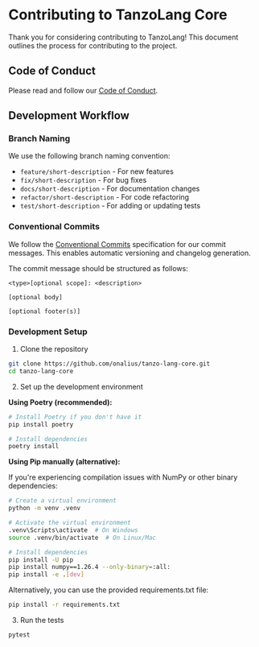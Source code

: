 # Contributing to TanzoLang Core

Thank you for considering contributing to TanzoLang! This document outlines the process for contributing to the project.

## Code of Conduct

Please read and follow our [Code of Conduct](./CODE_OF_CONDUCT.md).

## Development Workflow

### Branch Naming

We use the following branch naming convention:

- `feature/short-description` - For new features
- `fix/short-description` - For bug fixes
- `docs/short-description` - For documentation changes
- `refactor/short-description` - For code refactoring
- `test/short-description` - For adding or updating tests

### Conventional Commits

We follow the [Conventional Commits](https://www.conventionalcommits.org/) specification for our commit messages. This enables automatic versioning and changelog generation.

The commit message should be structured as follows:

```
<type>[optional scope]: <description>

[optional body]

[optional footer(s)]
```

### Development Setup

1. Clone the repository

```bash
git clone https://github.com/onalius/tanzo-lang-core.git
cd tanzo-lang-core
```

2. Set up the development environment

**Using Poetry (recommended):**

```bash
# Install Poetry if you don't have it
pip install poetry

# Install dependencies
poetry install
```

**Using Pip manually (alternative):**

If you're experiencing compilation issues with NumPy or other binary dependencies:

```bash
# Create a virtual environment
python -m venv .venv

# Activate the virtual environment
.venv\Scripts\activate  # On Windows
source .venv/bin/activate  # On Linux/Mac

# Install dependencies
pip install -U pip
pip install numpy==1.26.4 --only-binary=:all:
pip install -e .[dev]
```

Alternatively, you can use the provided requirements.txt file:

```bash
pip install -r requirements.txt
```

3. Run the tests

```bash
pytest
```

